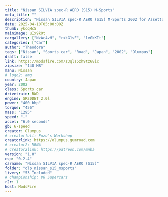 ```yaml
---
title: "Nissan SILVIA spec-R AERO (S15) M-Sports"
meta_title: ""
description: "Nissan SILVIA spec-R AERO (S15) M-Sports 2002 for Assetto Corsa by Olumpus"
date: 2025-04-10T05:00:00Z
thumb: ykcqHc5
mainimage: uIx9kOt
cargallery: ["NzAc4vH", "rxkG1sF", "lvGkKIt"]
categories: ["Car"]
author: "Theodora"
tags: ["Nissan", "Sports car", "Road", "Japan", "2002", "Olumpus"]
draft: false
link: https://modsfire.com/z3qls5zh9tz68ic
zipsize: "148 MB"
manu: Nissan
# logo2: amg
country: Japan
year: 2002
class: Sports car
drivetrain: RWD
engine: SR20DET 2.0l
power: "400 bhp"
torque: "456"
mass: "1295"
speed: "-"
accel: "6.0 seconds"
gb: 6-speed
creator: Olumpus
# creatorfull: Fuzo's Workshop
creatorlink: https://olumpus.gumroad.com
# creator2: MBNA
# creator2link: https://patreon.com/mnba
version: "1.0"
csp: "0.2.4"
carname: "Nissan SILVIA spec-R AERO (S15)"
folder: "olp_nissan_s15_msports"
livery: "53 Included"
# championship: V8 Supercars
r2r: 1
host: ModsFire
---
```

